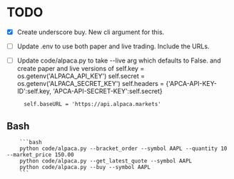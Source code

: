 # TODO

- [X] Create underscore buy.  New cli argument for this.
- [ ] Update .env to use both paper and live trading.  Include the URLs.
- [ ] Update code/alpaca.py to take --live arg which defaults to False. and create paper and live versions of
        self.key = os.getenv('ALPACA_API_KEY')
        self.secret = os.getenv('ALPACA_SECRET_KEY')
        self.headers = {'APCA-API-KEY-ID':self.key, 'APCA-API-SECRET-KEY':self.secret}

        self.baseURL = 'https://api.alpaca.markets'

## Bash

        ```bash
        python code/alpaca.py --bracket_order --symbol AAPL --quantity 10 --market_price 150.00
        python code/alpaca.py --get_latest_quote --symbol AAPL
        python code/alpaca.py --buy --symbol AAPL
        ```
